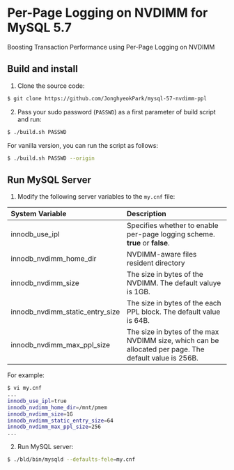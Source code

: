 # Per-Page Logging on NVDIMM for MySQL 5.7

Boosting Transaction Performance using Per-Page Logging on NVDIMM

## Build and install

1. Clone the source code:

```bash
$ git clone https://github.com/JonghyeokPark/mysql-57-nvdimm-ppl
```

2. Pass your sudo password (`PASSWD`) as a first parameter of build script and run:

```bash
$ ./build.sh PASSWD
```

For vanilla version, you can run the script as follows:

```bash
$ ./build.sh PASSWD --origin
```

## Run MySQL Server

1. Modify the following server variables to the `my.cnf` file:

| System Variable                     | Description | 
| :---------------------------------- | :---------- |
| innodb_use_ipl                      | Specifies whether to enable per-page logging scheme. **true** or **false**. |
| innodb_nvdimm_home_dir				      | NVDIMM-aware files resident directory |
| innodb_nvdimm_size		              | The size in bytes of the NVDIMM. The default valuye is 1GB. |
| innodb_nvdimm_static_entry_size			| The size in bytes of the each PPL block. The default value is 64B. |
| innodb_nvdimm_max_ppl_size				  | The size in bytes of the max NVDIMM size, which can be allocated per page. The default value is 256B. |

For example:

```bash
$ vi my.cnf
...
innodb_use_ipl=true
innodb_nvdimm_home_dir=/mnt/pmem
innodb_nvdimm_size=1G
innodb_nvdimm_static_entry_size=64
innodb_nvdimm_max_ppl_size=256
...
```

2. Run MySQL server:

```bash
$ ./bld/bin/mysqld --defaults-fele=my.cnf
```

